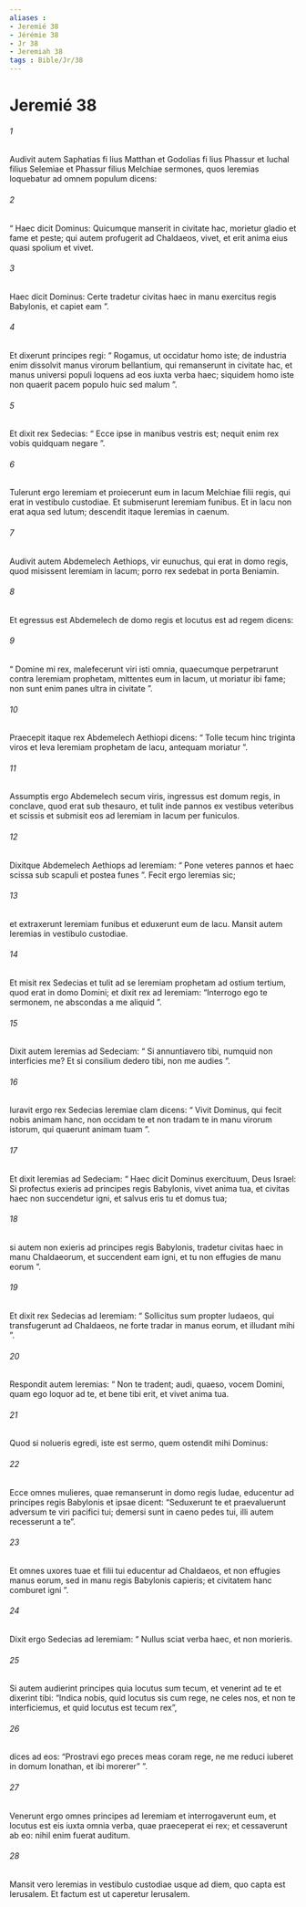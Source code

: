 ```yaml
---
aliases : 
- Jeremié 38
- Jérémie 38
- Jr 38
- Jeremiah 38
tags : Bible/Jr/38
---
```


# Jeremié 38

###### 1
Audivit autem Saphatias fi lius Matthan et Godolias fi lius Phassur et Iuchal filius Selemiae et Phassur filius Melchiae sermones, quos Ieremias loquebatur ad omnem populum dicens: 
###### 2
“ Haec dicit Dominus: Quicumque manserit in civitate hac, morietur gladio et fame et peste; qui autem profugerit ad Chaldaeos, vivet, et erit anima eius quasi spolium et vivet. 
###### 3
Haec dicit Dominus: Certe tradetur civitas haec in manu exercitus regis Babylonis, et capiet eam ”.
###### 4
Et dixerunt principes regi: “ Rogamus, ut occidatur homo iste; de industria enim dissolvit manus virorum bellantium, qui remanserunt in civitate hac, et manus universi populi loquens ad eos iuxta verba haec; siquidem homo iste non quaerit pacem populo huic sed malum ”. 
###### 5
Et dixit rex Sedecias: “ Ecce ipse in manibus vestris est; nequit enim rex vobis quidquam negare ”. 
###### 6
Tulerunt ergo Ieremiam et proiecerunt eum in lacum Melchiae filii regis, qui erat in vestibulo custodiae. Et submiserunt Ieremiam funibus. Et in lacu non erat aqua sed lutum; descendit itaque Ieremias in caenum.
###### 7
Audivit autem Abdemelech Aethiops, vir eunuchus, qui erat in domo regis, quod misissent Ieremiam in lacum; porro rex sedebat in porta Beniamin. 
###### 8
Et egressus est Abdemelech de domo regis et locutus est ad regem dicens: 
###### 9
“ Domine mi rex, malefecerunt viri isti omnia, quaecumque perpetrarunt contra Ieremiam prophetam, mittentes eum in lacum, ut moriatur ibi fame; non sunt enim panes ultra in civitate ”. 
###### 10
Praecepit itaque rex Abdemelech Aethiopi dicens: “ Tolle tecum hinc triginta viros et leva Ieremiam prophetam de lacu, antequam moriatur ”. 
###### 11
Assumptis ergo Abdemelech secum viris, ingressus est domum regis, in conclave, quod erat sub thesauro, et tulit inde pannos ex vestibus veteribus et scissis et submisit eos ad Ieremiam in lacum per funiculos. 
###### 12
Dixitque Abdemelech Aethiops ad Ieremiam: “ Pone veteres pannos et haec scissa sub scapuli et postea funes ”. Fecit ergo Ieremias sic; 
###### 13
et extraxerunt Ieremiam funibus et eduxerunt eum de lacu. Mansit autem Ieremias in vestibulo custodiae.
###### 14
Et misit rex Sedecias et tulit ad se Ieremiam prophetam ad ostium tertium, quod erat in domo Domini; et dixit rex ad Ieremiam: “Interrogo ego te sermonem, ne abscondas a me aliquid ”. 
###### 15
Dixit autem Ieremias ad Sedeciam: “ Si annuntiavero tibi, numquid non interficies me? Et si consilium dedero tibi, non me audies ”. 
###### 16
Iuravit ergo rex Sedecias Ieremiae clam dicens: “ Vivit Dominus, qui fecit nobis animam hanc, non occidam te et non tradam te in manu virorum istorum, qui quaerunt animam tuam ”. 
###### 17
Et dixit Ieremias ad Sedeciam: “ Haec dicit Dominus exercituum, Deus Israel: Si profectus exieris ad principes regis Babylonis, vivet anima tua, et civitas haec non succendetur igni, et salvus eris tu et domus tua; 
###### 18
si autem non exieris ad principes regis Babylonis, tradetur civitas haec in manu Chaldaeorum, et succendent eam igni, et tu non effugies de manu eorum ”. 
###### 19
Et dixit rex Sedecias ad Ieremiam: “ Sollicitus sum propter Iudaeos, qui transfugerunt ad Chaldaeos, ne forte tradar in manus eorum, et illudant mihi ”. 
###### 20
Respondit autem Ieremias: “ Non te tradent; audi, quaeso, vocem Domini, quam ego loquor ad te, et bene tibi erit, et vivet anima tua. 
###### 21
Quod si nolueris egredi, iste est sermo, quem ostendit mihi Dominus: 
###### 22
Ecce omnes mulieres, quae remanserunt in domo regis Iudae, educentur ad principes regis Babylonis et ipsae dicent: “Seduxerunt te et praevaluerunt adversum te viri pacifici tui; demersi sunt in caeno pedes tui, illi autem recesserunt a te”.
###### 23
Et omnes uxores tuae et filii tui educentur ad Chaldaeos, et non effugies manus eorum, sed in manu regis Babylonis capieris; et civitatem hanc comburet igni ”.
###### 24
Dixit ergo Sedecias ad Ieremiam: “ Nullus sciat verba haec, et non morieris. 
###### 25
Si autem audierint principes quia locutus sum tecum, et venerint ad te et dixerint tibi: “Indica nobis, quid locutus sis cum rege, ne celes nos, et non te interficiemus, et quid locutus est tecum rex”, 
###### 26
dices ad eos: “Prostravi ego preces meas coram rege, ne me reduci iuberet in domum Ionathan, et ibi morerer” ”. 
###### 27
Venerunt ergo omnes principes ad Ieremiam et interrogaverunt eum, et locutus est eis iuxta omnia verba, quae praeceperat ei rex; et cessaverunt ab eo: nihil enim fuerat auditum. 
###### 28
Mansit vero Ieremias in vestibulo custodiae usque ad diem, quo capta est Ierusalem. Et factum est ut caperetur Ierusalem.
